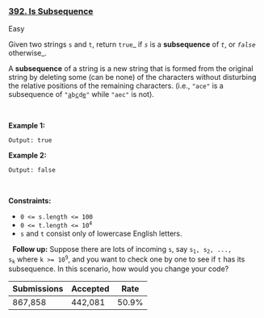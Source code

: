 ### [392. Is Subsequence](https://leetcode.com/problems/is-subsequence/)

Easy

Given two strings `` s `` and `` t ``, return `` true ``_ if _`` s ``_ is a __subsequence__ of _`` t ``_, or _`` false ``_ otherwise_.

A __subsequence__ of a string is a new string that is formed from the original string by deleting some (can be none) of the characters without disturbing the relative positions of the remaining characters. (i.e., `` "ace" `` is a subsequence of <code>"<u>a</u>b<u>c</u>d<u>e</u>"</code> while `` "aec" `` is not).

 

__Example 1:__

```Input: s = "abc", t = "ahbgdc"
Output: true
```

__Example 2:__

```Input: s = "axc", t = "ahbgdc"
Output: false
```

 

__Constraints:__

*   `` 0 <= s.length <= 100 ``
*   <code>0 <= t.length <= 10<sup>4</sup></code>
*   `` s `` and `` t `` consist only of lowercase English letters.

 
__Follow up:__ Suppose there are lots of incoming `` s ``, say <code>s<sub>1</sub>, s<sub>2</sub>, ..., s<sub>k</sub></code> where <code>k >= 10<sup>9</sup></code>, and you want to check one by one to see if `` t `` has its subsequence. In this scenario, how would you change your code?

| Submissions    | Accepted     | Rate   |
| -------------- | ------------ | ------ |
| 867,858 | 442,081 | 50.9% |